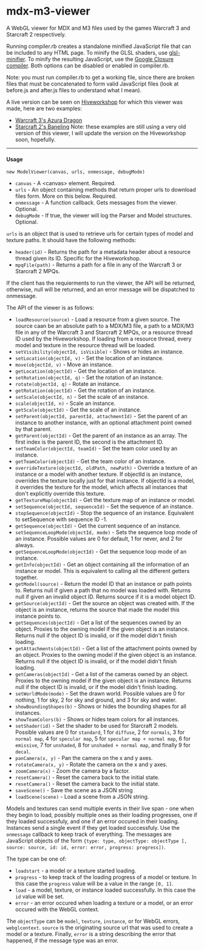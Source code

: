 mdx-m3-viewer
=============

A WebGL viewer for MDX and M3 files used by the games Warcraft 3 and Starcraft 2 respectively.

Running compiler.rb creates a standalone minified JavaScript file that can be included to any HTML page.
To minify the GLSL shaders, use [glsl-minifier](https://github.com/flowtsohg/glsl-minifier).
To minify the resulting JavaScript, use the [Google Closure compiler](https://developers.google.com/closure/compiler/).
Both options can be disabled or enabled in compiler.rb.

Note: you must run compiler.rb to get a working file, since there are broken files that must be concatenated to form valid JavaScript files (look at before.js and after.js files to understand what I mean).

A live version can be seen on [Hiveworkshop](http://www.hiveworkshop.com) for which this viewer was made, here are two examples:
* [Warcraft 3's Azura Dragon](http://www.hiveworkshop.com/model_viewer/?mpq=Units/Creeps/AzureDragon/AzureDragon.mdx)
* [Starcraft 2's Baneling](http://www.hiveworkshop.com/model_viewer/?mpq=Assets/units/zerg/baneling/baneling.m3)
Note: these examples are still using a very old version of this viewer, I will update the version on the Hiveworkshop soon, hopefully.
------------------------

#### Usage

`new ModelViewer(canvas, urls, onmessage, debugMode)`

* `canvas` - A \<canvas> element. Required.
* `urls` - An object containing methods that return proper urls to download files form. More on this below. Required.
* `onmessage` - A function callback. Gets messages from the viewer. Optional.
* `debugMode` - If true, the viewer will log the Parser and Model structures. Optional.

`urls` is an object that is used to retrieve urls for certain types of model and texture paths. It should have the following methods:

* `header(id)` - Returns the path for a metadata header about a resource thread given its ID. Specific for the Hiveworkshop.
* `mpqFile(path)` - Returns a path for a file in any of the Warcraft 3 or Starcraft 2 MPQs.

If the client has the requierments to run the viewer, the API will be returned, otherwise, null will be returned, and an error message will be dispatched to onmessage.

The API of the viewer is as follows:

* `loadResource(source)` - Load a resource from a given source. The source caan be an absolute path to a MDX/M3 file, a path to a MDX/M3 file in any of the Warcraft 3 and Starcraft 2 MPQs, or a resource thread ID used by the Hiveworkshop. If loading from a resource thread, every model and texture in the resource thread will be loaded.
* `setVisibility(objectId, isVisible)` - Shows or hides an instance.
* `setLocation(objectId, v)` - Set the location of an instance.
* `move(objectId, v)` - Move an instance.
* `getLocation(objectId)` - Get the location of an instance.
* `setRotation(objectId, q)` - Set the rotation of an instance.
* `rotate(objectId, q)` - Rotate an instance.
* `getRotation(objectId)` - Get the rotation of an instance.
* `setScale(objectId, n)` - Set the scale of an instance.
* `scale(objectId, n)` - Scale an instance.
* `getScale(objectId)` - Get the scale of an instance.
* `setParent(objectId, parentId, attachmentId)` - Set the parent of an instance to another instance, with an optional attachment point owned by that parent.
* `getParent(objectId)` - Get the parent of an instance as an array. The first index is the parent ID, the second is the attachment ID.
* `setTeamColor(objectId, teamId)` - Set the team color used by an instance.
* `getTeamColor(objectId)` - Get the team color of an instance.
* `overrideTexture(objectId, oldPath, newPath)` - Override a texture of an instance or a model with another texture. If objectId is an instance, overrides the texture locally just for that instance. If objectId is a model, it overrides the texture for the model, which affects all instances that don't explicitly override this texture.
* `getTextureMap(objectId)` - Get the texture map of an instance or model.
* `setSequence(objectId, sequenceId)` - Set the sequence of an instance.
* `stopSequence(objectId)` - Stop the sequence of an instance. Equivalent to setSequence with sequence ID -1.
* `getSequence(objectId)` - Get the current sequence of an instance.
* `setSequenceLoopMode(objectId, mode)` - Sets the sequence loop mode of an instance. Possible values are 0 for default, 1 for never, and 2 for always.
* `getSequenceLoopMode(objectId)` - Get the sequence loop mode of an instance.
* `getInfo(objectId)` - Get an object containing all the information of an instance or model. This is equivalent to calling all the different getters together.
* `getModel(source)` - Return the model ID that an instance or path points to. Returns null if given a path that no model was loaded with. Returns null if given an invalid object ID. Returns source if it is a model object ID.
* `getSource(objectId)` - Get the source an object was created with. If the object is an instance, returns the source that made the model this instance points to.
* `getSequences(objectId)` - Get a list of the sequences owned by an object. Proxies to the owning model if the given object is an instance. Returns null if the object ID is invalid, or if the model didn't finish loading.
* `getAttachments(objectId)` - Get a list of the attachment points owned by an object. Proxies to the owning model if the given object is an instance. Returns null if the object ID is invalid, or if the model didn't finish loading.
* `getCameras(objectId)` - Get a list of the cameras owned by an object. Proxies to the owning model if the given object is an instance. Returns null if the object ID is invalid, or if the model didn't finish loading.
* `setWorldMode(mode)` - Set the drawn world. Possible values are 0 for nothing, 1 for sky, 2 for sky and ground, and 3 for sky and water.
* `showBoundingShapes(b)` - Shows or hides the bounding shapes for all instances.
* `showTeamColors(b)` - Shows or hides team colors for all instances.
* `setShader(id)` - Set the shader to be used for Starcraft 2 models. Possible values are 0 for `standard`, 1 for `diffuse`, 2 for `normals`, 3 for `normal map`, 4 for `specular map`, 5 for `specular map + normal map`, 6 for `emissive`, 7 for `unshaded`, 8 for `unshaded + normal map`, and finally 9 for `decal`.
* `panCamera(x, y)` - Pan the camera on the x and y axes.
* `rotateCamera(x, y)` - Rotate the camera on the x and y axes.
* `zoomCamera(x)` - Zoom the camera by a factor.
* `resetCamera()` - Reset the camera back to the initial state.
* `resetCamera()` - Reset the camera back to the initial state.
* `saveScene()` - Save the scene as a JSON string
* `loadScene(scene)` - Load a scene from a JSON string.

Models and textures can send multiple events in their live span - one when they begin to load, possibly multiple ones as their loading progresses, one if they loaded successfuly, and one if an error occured in their loading.
Instances send a single event if they get loaded successfuly.
Use the `onmessage` callback to keep track of everything.
The messages are JavaScript objects of the form `{type: type, objectType: objectType [, source: source, id: id, error: error, progress: progress])`.

The type can be one of:
* `loadstart` - a model or a texture started loading.
* `progress` - to keep track of the loading progress of a model or texture. In this case the `progress` value will be a value in the range `[0, 1]`.
* `load` - a model, texture, or instance loaded successfully. In this case the `id` value will be set.
* `error` - an error occured when loading a texture or a model, or an error occured with the WebGL context.

The `objectType` can be `model`, `texture`, `instance`, or for WebGL errors, `webglcontext`.
`source` is the originating source url that was used to create a model or a texture.
Finally, `error` is a string describing the error that happened, if the message type was an error.
